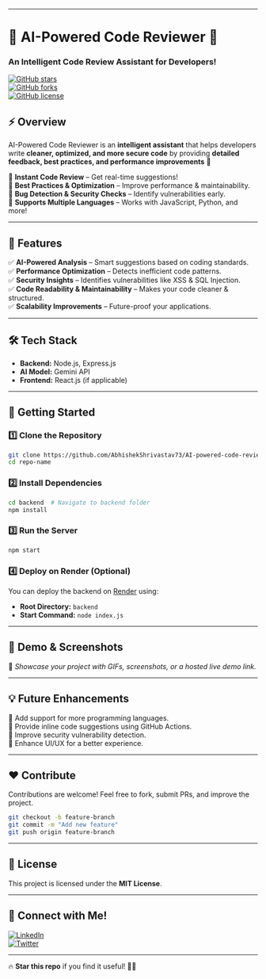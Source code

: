 
---  

# 🚀 AI-Powered Code Reviewer 🤖  

### **An Intelligent Code Review Assistant for Developers!**  

[![GitHub stars](https://img.shields.io/github/stars/AbhishekShrivastav73/AI-powered-code-reviewer?style=for-the-badge)](https://github.com/AbhishekShrivastav73/AI-powered-code-reviewer/stargazers)  
[![GitHub forks](https://img.shields.io/github/forks/AbhishekShrivastav73/AI-powered-code-reviewer?style=for-the-badge)](https://github.com/AbhishekShrivastav73/AI-powered-code-reviewer/network)  
[![GitHub license](https://img.shields.io/github/license/AbhishekShrivastav73/AI-powered-code-reviewer?style=for-the-badge)](https://github.com/AbhishekShrivastav73/AI-powered-code-reviewer/blob/main/LICENSE)  

## ⚡ **Overview**  
AI-Powered Code Reviewer is an **intelligent assistant** that helps developers write **cleaner, optimized, and more secure code** by providing **detailed feedback, best practices, and performance improvements** 🚀  

🔹 **Instant Code Review** – Get real-time suggestions!  
🔹 **Best Practices & Optimization** – Improve performance & maintainability.  
🔹 **Bug Detection & Security Checks** – Identify vulnerabilities early.  
🔹 **Supports Multiple Languages** – Works with JavaScript, Python, and more!  

---

## 🎯 **Features**  

✅ **AI-Powered Analysis** – Smart suggestions based on coding standards.  
✅ **Performance Optimization** – Detects inefficient code patterns.  
✅ **Security Insights** – Identifies vulnerabilities like XSS & SQL Injection.  
✅ **Code Readability & Maintainability** – Makes your code cleaner & structured.  
✅ **Scalability Improvements** – Future-proof your applications.  

---

## 🛠 **Tech Stack**  

- **Backend:** Node.js, Express.js  
- **AI Model:** Gemini API  
- **Frontend:** React.js (if applicable)  

---

## 🚀 **Getting Started**  

### **1️⃣ Clone the Repository**  
```bash
git clone https://github.com/AbhishekShrivastav73/AI-powered-code-reviewer.git
cd repo-name
```

### **2️⃣ Install Dependencies**  
```bash
cd backend  # Navigate to backend folder
npm install
```

### **3️⃣ Run the Server**  
```bash
npm start
```

### **4️⃣ Deploy on Render (Optional)**  
You can deploy the backend on [Render](https://render.com/) using:  
- **Root Directory:** `backend`  
- **Start Command:** `node index.js`  

---

## 🎨 **Demo & Screenshots**  
📸 _Showcase your project with GIFs, screenshots, or a hosted live demo link._  

---

## 💡 **Future Enhancements**  

🔹 Add support for more programming languages.  
🔹 Provide inline code suggestions using GitHub Actions.  
🔹 Improve security vulnerability detection.  
🔹 Enhance UI/UX for a better experience.  

---

## ❤️ **Contribute**  
Contributions are welcome! Feel free to fork, submit PRs, and improve the project.  

```bash
git checkout -b feature-branch
git commit -m "Add new feature"
git push origin feature-branch
```

---

## 📜 **License**  
This project is licensed under the **MIT License**.  

---

## 🤝 **Connect with Me!**  
[![LinkedIn](https://img.shields.io/badge/LinkedIn-Connect-blue?style=for-the-badge&logo=linkedin)](https://linkedin.com/in/your-profile)  
[![Twitter](https://img.shields.io/badge/Twitter-Follow-blue?style=for-the-badge&logo=twitter)](https://twitter.com/yourprofile)  

---

🔥 **Star this repo** if you find it useful! 🚀✨  
